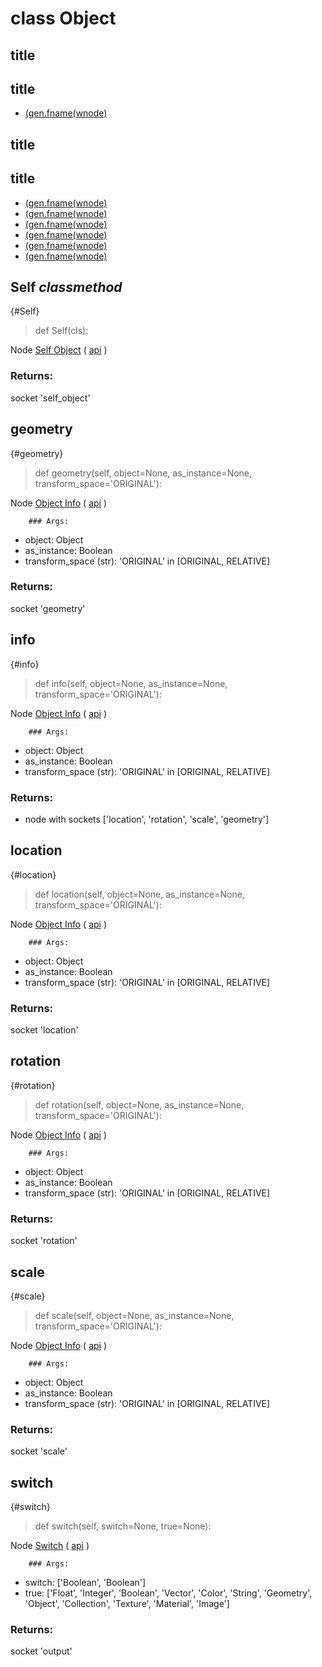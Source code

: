 # class Object

## title


## title

- [(gen.fname(wnode)](Self-classmethod)

## title


## title

- [(gen.fname(wnode)](geometry)
- [(gen.fname(wnode)](info)
- [(gen.fname(wnode)](location)
- [(gen.fname(wnode)](rotation)
- [(gen.fname(wnode)](scale)
- [(gen.fname(wnode)](switch)

## Self *classmethod*

{#Self}

> def Self(cls):

Node [Self Object](https://docs.blender.org/manual/en/latest/modeling/geometry_nodes/input/self_object.html) ( [api](https://docs.blender.org/api/current/bpy.types.GeometryNodeSelfObject.html) )

### Returns:

  socket 'self_object'

## geometry

{#geometry}

> def geometry(self, object=None, as_instance=None, transform_space='ORIGINAL'):

Node [Object Info](https://docs.blender.org/manual/en/latest/modeling/geometry_nodes/input/object_info.html) ( [api](https://docs.blender.org/api/current/bpy.types.GeometryNodeObjectInfo.html) )

        ### Args:
- object: Object
- as_instance: Boolean
- transform_space (str): 'ORIGINAL' in [ORIGINAL, RELATIVE]

### Returns:

  socket 'geometry'

## info

{#info}

> def info(self, object=None, as_instance=None, transform_space='ORIGINAL'):

Node [Object Info](https://docs.blender.org/manual/en/latest/modeling/geometry_nodes/input/object_info.html) ( [api](https://docs.blender.org/api/current/bpy.types.GeometryNodeObjectInfo.html) )

        ### Args:
- object: Object
- as_instance: Boolean
- transform_space (str): 'ORIGINAL' in [ORIGINAL, RELATIVE]

### Returns:

- node with sockets ['location', 'rotation', 'scale', 'geometry']

## location

{#location}

> def location(self, object=None, as_instance=None, transform_space='ORIGINAL'):

Node [Object Info](https://docs.blender.org/manual/en/latest/modeling/geometry_nodes/input/object_info.html) ( [api](https://docs.blender.org/api/current/bpy.types.GeometryNodeObjectInfo.html) )

        ### Args:
- object: Object
- as_instance: Boolean
- transform_space (str): 'ORIGINAL' in [ORIGINAL, RELATIVE]

### Returns:

  socket 'location'

## rotation

{#rotation}

> def rotation(self, object=None, as_instance=None, transform_space='ORIGINAL'):

Node [Object Info](https://docs.blender.org/manual/en/latest/modeling/geometry_nodes/input/object_info.html) ( [api](https://docs.blender.org/api/current/bpy.types.GeometryNodeObjectInfo.html) )

        ### Args:
- object: Object
- as_instance: Boolean
- transform_space (str): 'ORIGINAL' in [ORIGINAL, RELATIVE]

### Returns:

  socket 'rotation'

## scale

{#scale}

> def scale(self, object=None, as_instance=None, transform_space='ORIGINAL'):

Node [Object Info](https://docs.blender.org/manual/en/latest/modeling/geometry_nodes/input/object_info.html) ( [api](https://docs.blender.org/api/current/bpy.types.GeometryNodeObjectInfo.html) )

        ### Args:
- object: Object
- as_instance: Boolean
- transform_space (str): 'ORIGINAL' in [ORIGINAL, RELATIVE]

### Returns:

  socket 'scale'

## switch

{#switch}

> def switch(self, switch=None, true=None):

Node [Switch](https://docs.blender.org/manual/en/latest/modeling/geometry_nodes/utilities/switch.html) ( [api](https://docs.blender.org/api/current/bpy.types.GeometryNodeSwitch.html) )

        ### Args:
- switch: ['Boolean', 'Boolean']
- true: ['Float', 'Integer', 'Boolean', 'Vector', 'Color', 'String', 'Geometry', 'Object', 'Collection', 'Texture', 'Material', 'Image']

### Returns:

  socket 'output'

